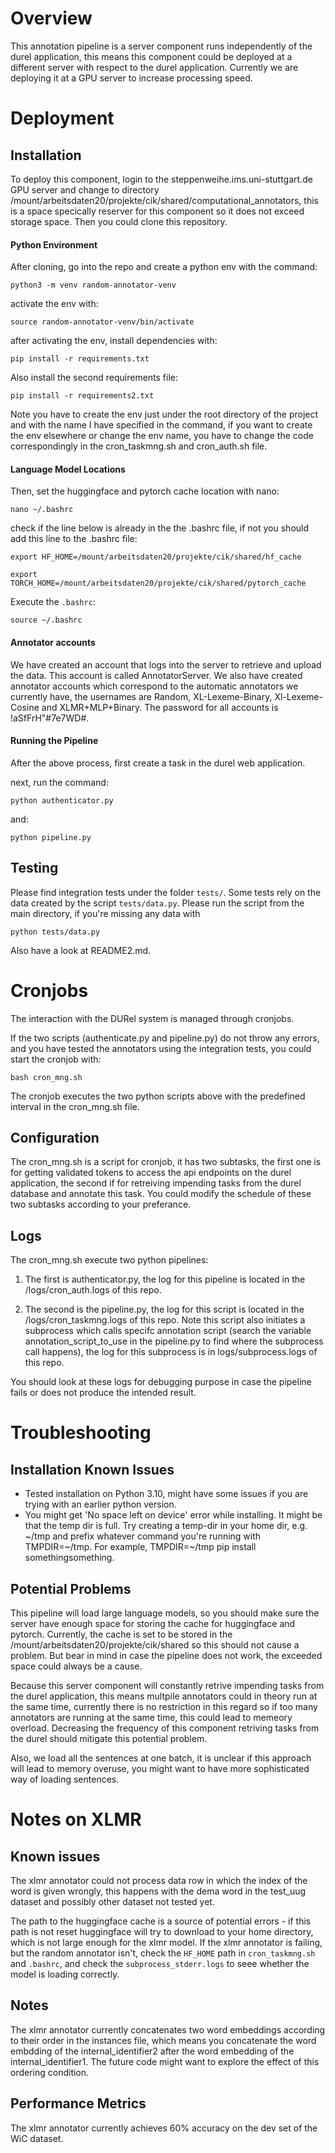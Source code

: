 # Overview
This annotation pipeline is a server component runs independently of the durel application, this means this component could be deployed at a different server with respect to the durel application. Currently we are deploying it at a GPU server to increase processing speed.

# Deployment

## Installation

To deploy this component, login to the steppenweihe.ims.uni-stuttgart.de GPU server and change to directory /mount/arbeitsdaten20/projekte/cik/shared/computational_annotators, this is a space specically reserver for this component so it does not exceed storage space. Then you could clone this repository.

#### Python Environment
After cloning, go into the repo and create a python env with the command:

`python3 -m venv random-annotator-venv`

activate the env with:

`source random-annotator-venv/bin/activate`

after activating the env, install dependencies with:

`pip install -r requirements.txt`

Also install the second requirements file:

`pip install -r requirements2.txt`

Note you have to create the env just under the root directory of the project and with the name I have specified in the command, if you want to create the env elsewhere or change the env name, you have to change the code correspondingly in the cron_taskmng.sh and cron_auth.sh file.

#### Language Model Locations

Then, set the huggingface and pytorch cache location with nano:

`nano ~/.bashrc`

check if the line below is already in the the .bashrc file, if not you should add this line to the .bashrc file:

`export HF_HOME=/mount/arbeitsdaten20/projekte/cik/shared/hf_cache`

`export TORCH_HOME=/mount/arbeitsdaten20/projekte/cik/shared/pytorch_cache`

Execute the `.bashrc`:

`source ~/.bashrc`

#### Annotator accounts
We have created an account that logs into the server to retrieve and upload the data. This account is called AnnotatorServer.
We also have created annotator accounts which correspond to the automatic annotators we currently have, the usernames are Random, XL-Lexeme-Binary, Xl-Lexeme-Cosine and XLMR+MLP+Binary. The password for all accounts is !aSfFrH"#7e7WD#.

#### Running the Pipeline

After the above process, first create a task in the durel web application.

next, run the command:

`python authenticator.py`

and:

`python pipeline.py`

## Testing
Please find integration tests under the folder `tests/`. Some tests rely on the data created by the script `tests/data.py`. Please run the script from the main directory, if you're missing any data with

`python tests/data.py`

Also have a look at README2.md.

# Cronjobs
The interaction with the DURel system is managed through cronjobs.

If the two scripts (authenticate.py and pipeline.py) do not throw any errors, and you have tested the annotators using the integration tests, you could start the cronjob with:

`bash cron_mng.sh`

The cronjob executes the two python scripts above with the predefined interval in the cron_mng.sh file.

## Configuration
The cron_mng.sh is a script for cronjob, it has two subtasks, the first one is for getting validated tokens to access the api endpoints on the durel application, the second if for retreiving impending tasks from the durel database and annotate this task. You could modify the schedule of these two subtasks according to your preferance.

## Logs
The cron_mng.sh execute two python pipelines:

1. The first is authenticator.py, the log for this pipeline is located in the /logs/cron_auth.logs of this repo.

2. The second is the pipeline.py, the log for this script is located in the /logs/cron_taskmng.logs of this repo. Note this script also initiates a subprocess which calls specifc annotation script (search the variable annotation_script_to_use in the pipeline.py to find where the subprocess call happens), the log for this subprocess is in logs/subprocess.logs of this repo.

You should look at these logs for debugging purpose in case the pipeline fails or does not produce the intended result.

# Troubleshooting

## Installation Known Issues
- Tested installation on Python 3.10, might have some issues if you are trying with an earlier python version.
- You might get 'No space left on device' error while installing. It might be that the temp dir is full. Try creating a temp-dir in your home dir, e.g. ~/tmp and prefix whatever command you're running with TMPDIR=~/tmp. For example, TMPDIR=~/tmp pip install somethingsomething.

## Potential Problems
This pipeline will load large language models, so you should make sure the server have enough space for storing the cache for huggingface and pytorch. Currently, the cache is set to be stored in the /mount/arbeitsdaten20/projekte/cik/shared so this should not cause a problem. But bear in mind in case the pipeline does not work, the exceeded space could always be a cause.

Because this server component will constantly retrive impending tasks from the durel application, this means multpile annotators could in theory run at the same time, currently there is no restriction in this regard so if too many annotators are running at the same time, this could lead to memeory overload. Decreasing the frequency of this component retriving tasks from the durel should mitigate this potential problem.

Also, we load all the sentences at one batch, it is unclear if this approach will lead to memory overuse, you might want to have more sophisticated way of loading sentences.

# Notes on XLMR

## Known issues
The xlmr annotator could not process data row in which the index of the word is given wrongly, this happens with the dema word in the test_uug dataset and possibly other dataset not tested yet.

The path to the huggingface cache is a source of potential errors - if this path is not reset huggingface will try to download to your home directory, which is not large enough for the xlmr model. If the xlmr annotator is failing, but the random annotator isn't, check the `HF_HOME` path in `cron_taskmng.sh` and `.bashrc`, and check the `subprocess_stderr.logs` to seee whether the model is loading correctly.

## Notes
The xlmr annotator currently concatenates two word embeddings according to their order in the instances file, which means you concatenate the word embdding of the internal_identifier2 after the word embedding of the internal_identifier1. The future code might want to explore the effect of this ordering condition.

## Performance Metrics
The xlmr annotator currently achieves 60% accuracy on the dev set of the WiC dataset.
